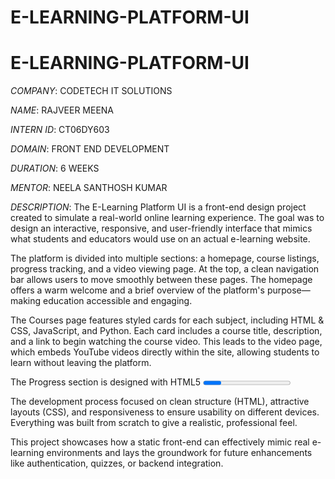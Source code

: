 # E-LEARNING-PLATFORM-UI
# E-LEARNING-PLATFORM-UI
*COMPANY*: CODETECH IT SOLUTIONS

*NAME*: RAJVEER MEENA

*INTERN ID*: CT06DY603

*DOMAIN*: FRONT END DEVELOPMENT

*DURATION*: 6 WEEKS

*MENTOR*: NEELA SANTHOSH KUMAR

*DESCRIPTION*:
The E-Learning Platform UI is a front-end design project created to simulate a real-world online learning experience. The goal was to design an interactive, responsive, and user-friendly interface that mimics what students and educators would use on an actual e-learning website.

The platform is divided into multiple sections: a homepage, course listings, progress tracking, and a video viewing page. At the top, a clean navigation bar allows users to move smoothly between these pages. The homepage offers a warm welcome and a brief overview of the platform's purpose—making education accessible and engaging.

The Courses page features styled cards for each subject, including HTML & CSS, JavaScript, and Python. Each card includes a course title, description, and a link to begin watching the course video. This leads to the video page, which embeds YouTube videos directly within the site, allowing students to learn without leaving the platform.

The Progress section is designed with HTML5 <progress> bars that visually show how far a user has come in each course. It's a simple but effective way to reflect user engagement and encourage goal-setting.

The development process focused on clean structure (HTML), attractive layouts (CSS), and responsiveness to ensure usability on different devices. Everything was built from scratch to give a realistic, professional feel.

This project showcases how a static front-end can effectively mimic real e-learning environments and lays the groundwork for future enhancements like authentication, quizzes, or backend integration.
